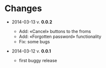 # Changes

* 2014-03-13 v. **0.0.2**
	* Add: «Cancel» buttons to the froms
    * Add: «Forgotten password» functionality
    * Fix: some bugs
	
* 2014-03-12 v. **0.0.1**
	* first buggy release  